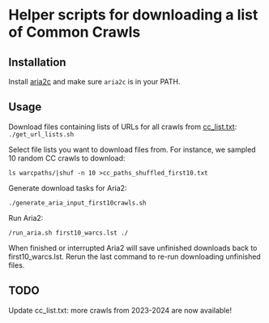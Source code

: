 # Helper scripts for downloading a list of Common Crawls

## Installation
Install [aria2c](https://github.com/aria2/aria2) and make sure ```aria2c``` is in your PATH.

## Usage
Download files containing lists of URLs for all crawls from [cc_list.txt](cc_list.txt):
```./get_url_lists.sh```

Select file lists you want to download files from. For instance, we sampled 10 random CC crawls to download:
```
ls warcpaths/|shuf -n 10 >cc_paths_shuffled_first10.txt
```

Generate download tasks for Aria2:
```
./generate_aria_input_first10crawls.sh
```

Run Aria2:
```
/run_aria.sh first10_warcs.lst ./
```

When finished or interrupted Aria2 will save unfinished downloads back to first10_warcs.lst. Rerun the last command to re-run downloading unfinished files.

## TODO
Update cc_list.txt: more crawls from 2023-2024 are now available!
